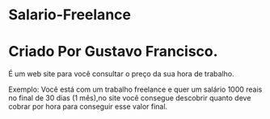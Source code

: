 # Salario-Freelance
# Criado Por Gustavo Francisco.

É um web site para você consultar o preço da sua hora de trabalho.

Exemplo: Você está com um trabalho freelance e quer um salário 1000
reais no final de 30 dias (1 mês),no site você consegue descobrir
quanto deve cobrar por hora para conseguir esse valor final.
